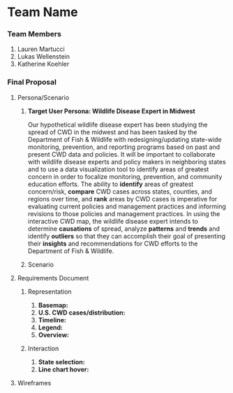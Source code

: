 # Team Name

### Team Members
1. Lauren Martucci
2. Lukas Wellenstein
3. Katherine Koehler

### Final Proposal
1. Persona/Scenario
    1. **Target User Persona: Wildlife Disease Expert in Midwest**

        Our hypothetical wildlife disease expert has been studying the spread of CWD in the midwest and has been tasked by the Department of Fish & Wildlife with redesigning/updating state-wide monitoring, prevention, and reporting programs based on past and present CWD data and policies. It will be important to collaborate with wildlife disease experts and policy makers in neighboring states and to use a data visualization tool to identify areas of greatest concern in order to focalize monitoring, prevention, and community education efforts. The ability to **identify** areas of greatest concern/risk, **compare** CWD cases across states, counties, and regions over time, and **rank** areas by CWD cases is imperative for evaluating current policies and management practices and informing revisions to those policies and management practices. In using the interactive CWD map, the wildlife disease expert intends to determine **causations** of spread, analyze **patterns** and **trends** and identify **outliers** so that they can accomplish their goal of presenting their **insights** and recommendations for CWD efforts to the Department of Fish & Wildlife.
    2. Scenario
2. Requirements Document
    
    1. Representation
        1. **Basemap:** 
        2. **U.S. CWD cases/distribution:**
        3. **Timeline:**
        4. **Legend:**
        5. **Overview:**
    
    2. Interaction
        1. **State selection:**
        2. **Line chart hover:**

3. Wireframes






